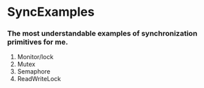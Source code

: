 # SyncExamples

### The most understandable examples of synchronization primitives for me.

1. Monitor/lock
2. Mutex
3. Semaphore
4. ReadWriteLock
